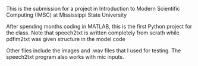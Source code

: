 This is the submission for a project in Introduction to Modern Scientific Computing (IMSC) at Mississippi State University 

After spending months coding in MATLAB, this is the first Python project for the class.
Note that speech2txt is written completely from scrath while pdfim2txt was given structure in the model code

Other files include the images and .wav files that I used for testing. The speech2txt program also works with mic inputs.
